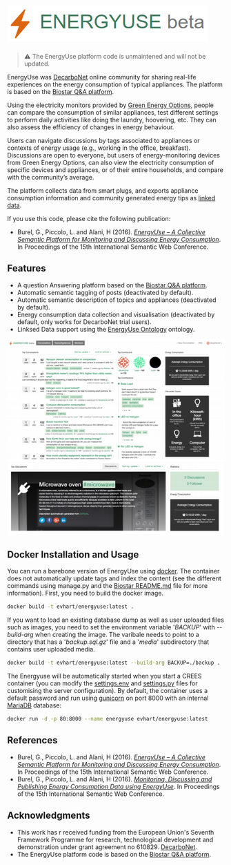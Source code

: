 # ![EnergyUse Q/A platform (Unmaintained)](docs/title.png "EnergyUse Q/A platform (Unmaintained)")

> :warning: The EnergyUse platform code is unmaintened and will not be updated.

EnergyUse was [DecarboNet](https://www.decarbonet.eu) online community for sharing real-life experiences on the energy consumption of typical appliances. The platform is based on the [Biostar Q&A platform](https://github.com/ialbert/biostar-central).

Using the electricity monitors provided by [Green Energy Options](https://www.geotogether.com/), people can compare the consumption of similar appliances, test different settings to perform daily activities like doing the laundry, hoovering, etc. They can also assess the efficiency of changes in energy behaviour.

Users can navigate discussions by tags associated to appliances or contexts of energy usage (e.g., working in the office, breakfast). Discussions are open to everyone, but users of energy-monitoring devices from Green Energy Options, can also view the electricity consumption of specific devices and appliances, or of their entire households, and compare with the community’s average.

The platform collects data from smart plugs, and exports appliance consumption information and community generated energy tips as [linked data](http://www.essepuntato.it/lode/http://socsem.open.ac.uk/ontologies/eu).


If you use this code, please cite the following publication:
- Burel, G., Piccolo, L. and Alani, H (2016). *[EnergyUse – A Collective Semantic Platform for Monitoring and Discussing Energy Consumption](http://www-kasm.nii.ac.jp/iswc2016/papers/paper_A47_.pdf)*. In Proceedings of the 15th International Semantic Web Conference.


## Features
- A question Answering platform based on the [Biostar Q&A platform](https://github.com/ialbert/biostar-central).
- Automatic semantic tagging of posts (deactivated by default).
- Automatic semantic description of topics and appliances (deactivated by default).
- Energy consumption data collection and visualisation (deactivated by default, only works for DecarboNet trial users).
- Linksed Data support using the [EnergyUse Ontology](http://www.essepuntato.it/lode/http://socsem.open.ac.uk/ontologies/eu) ontology.


![The EnergyUse Platform](docs/screenshot1.png)
![Automatic Descriptions](docs/screenshot2.png)

## Docker Installation and Usage
You can run a barebone version of EnergyUse using [docker](https://docker.com/). The container does not automatically update tags and index the content (see the different commands using manage.py and the [Biostar README.md](README_BIOSTAR.md) file for more information). First, you need to build the docker image.
```sh
docker build -t evhart/energyuse:latest .
```

If you want to load an existing database dump as well as user uploaded files such as images, you need to set the environment variable '*BACKUP*' with *--build-arg*  when creating the image. The varibale needs to point to a directory that has a '*backup.sql.gz*' file and a '*media*' subdirectory that contains user uploaded media.  
```sh
docker build -t evhart/energyuse:latest --build-arg BACKUP=./backup .
```

The Energyuse will be automatically started when you start a CREES container (you can modify the [settings.env](energyuse/settings.env) and  [settings.py](energyuse/settings.py) files for customising the server configuration). By default, the container uses a default password and run using [gunicorn](https://gunicorn.org/) on port 8000 with an internal [MariaDB](https://mariadb.org/) database:
```sh
docker run -d -p 80:8000 --name energyuse evhart/energyuse:latest
```

## References
- Burel, G., Piccolo, L. and Alani, H (2016). *[EnergyUse – A Collective Semantic Platform for Monitoring and Discussing Energy Consumption](https://iswc.lodac.nii.ac.jp/files/application_47.pdf)*. In Proceedings of the 15th International Semantic Web Conference.
- Burel, G., Piccolo, L. and Alani, H (2016). *[Monitoring, Discussing and Publishing Energy Consumption Data using EnergyUse](http://ceur-ws.org/Vol-1690/paper79.pdf)*. In Proceedings of the 15th International Semantic Web Conference.

## Acknowledgments
- This work has r received funding from the European Union's Seventh Framework Programme for research, technological development and demonstration under grant agreement no 610829. [DecarboNet](https://www.decarbonet.eu).
- The EnergyUse platform code is based on the [Biostar Q&A platform](https://github.com/ialbert/biostar-central).
